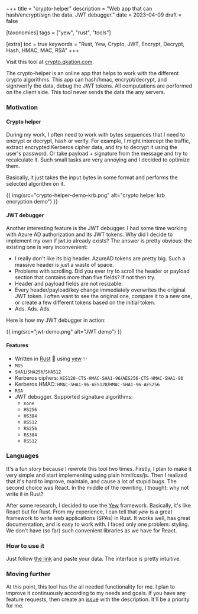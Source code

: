 +++
title = "crypto-helper"
description = "Web app that can hash/encrypt/sign the data. JWT debugger."
date = 2023-04-09
draft = false

[taxonomies]
tags = ["yew", "rust", "tools"]

[extra]
toc = true
keywords = "Rust, Yew, Crypto, JWT, Encrypt, Decrypt, Hash, HMAC, MAC, RSA"
+++

Visit this tool at [crypto.qkation.com](https://crypto.qkation.com).

The crypto-helper is an online app that helps to work with the different crypto algorithms. This app can hash/hmac, encrypt/decrypt, and sign/verify the data, debug the JWT tokens. All computations are performed on the client side. This tool never sends the data the any servers.

### Motivation

#### Crypto helper

During my work, I often need to work with bytes sequences that I need to encrypt or decrypt, hash or verify. For example, I might intercept the traffic, extract encrypted Kerberos cipher data, and try to decrypt it using the user's password. Or take payload + signature from the message and try to recalculate it. Such small tasks are very annoying and I decided to optimize them.

Basically, it just takes the input bytes in some format and performs the selected algorithm on it.

{{ img(src="crypto-helper-demo-krb.png" alt="crypto helper krb encryption demo") }}

#### JWT debugger

Another interesting feature is the JWT debugger. I had some time working with Azure AD authorization and its JWT tokens. Why did I decide to implement my own if jwt.io already exists? The answer is pretty obvious: the existing one is very inconvenient:

* I really don't like its big header. AzureAD tokens are pretty big. Such a massive header is just a waste of space.
* Problems with scrolling. Did you ever try to scroll the header or payload section that contains more than five fields? If not then try.
* Header and payload fields are not resizable.
* Every header/payload/key change immediately overwrites the original JWT token. I often want to see the original one, compare it to a new one, or create a few different tokens based on the initial token.
* Ads. Ads. Ads.

Here is how my JWT debugger in action:

{{ img(src="jwt-demo.png" alt="JWT demo") }}

#### Features

* Written in [Rust](https://github.com/rust-lang/rust) :crab: using [yew](https://github.com/yewstack/yew) :sparkles:
* `MD5`
* `SHA1`/`SHA256`/`SHA512`
* Kerberos ciphers: `AES128-CTS-HMAC-SHA1-96`/`AES256-CTS-HMAC-SHA1-96`
* Kerberos HMAC: `HMAC-SHA1-96-AES128`/`HMAC-SHA1-96-AES256`
* `RSA`
* JWT debugger. Supported signature algorithms:
  * `none`
  * `HS256`
  * `HS384`
  * `HS512`
  * `RS256`
  * `RS384`
  * `RS512`

### Languages

It's a fun story because I rewrote this tool two times. Firstly, I plan to make it very simple and start implementing using plain html/css/js. Then I realized that it's hard to improve, maintain, and cause a lot of stupid bugs. The second choice was React. In the middle of the rewriting, I thought: why not write it in Rust?

After some research, I decided to use the [Yew](https://github.com/yewstack/yew) framework. Basically, it's like React but for Rust. From my experience, I can tell that *yew* is a great framework to write web applications (SPAs) in Rust. It works well, has great documentation, and is easy to work with. I faced only one problem: styling. We don't have (so far) such convenient libraries as we have for React.

### How to use it

Just follow [the link](https://crypto.qkation.com/) and paste your data. The interface is pretty intuitive.

### Moving further

At this point, this tool has the all needed functionality for me. I plan to improve it continuously according to my needs and goals. If you have any feature requests, then create an [issue](https://github.com/TheBestTvarynka/crypto-helper/issues/new) with the description. It'll be a priority for me.
